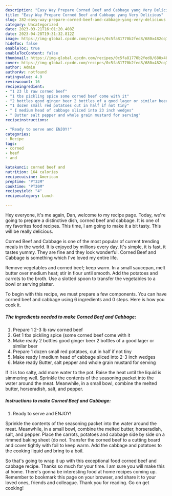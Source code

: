 ```yaml
---
description: "Easy Way Prepare Corned Beef and Cabbage yang Very Delicious"
title: "Easy Way Prepare Corned Beef and Cabbage yang Very Delicious"
slug: 282-easy-way-prepare-corned-beef-and-cabbage-yang-very-delicious
category: Uncategorized
date: 2023-03-21T16:01:20.408Z
date: 2023-04-28T19:31:32.812Z
image: https://img-global.cpcdn.com/recipes/0c5fa81770b2fed8/680x482cq70/corned-beef-and-cabbage-recipe-main-photo.jpg
hideToc: false
enableToc: true
enableTocContent: false
thumbnail: https://img-global.cpcdn.com/recipes/0c5fa81770b2fed8/680x482cq70/corned-beef-and-cabbage-recipe-main-photo.jpg
cover: https://img-global.cpcdn.com/recipes/0c5fa81770b2fed8/680x482cq70/corned-beef-and-cabbage-recipe-main-photo.jpg
author: Admin
authorAv: notfound
ratingvalue: 4.9
reviewcount: 16
recipeingredient:
- "1 23 lb raw corned beef"
- "1 tbs pickling spice some corned beef come with it"
- "2 bottles good ginger beer 2 bottles of a good lager or similar beer"
- "1 dozen small red potatoes cut in half if not tiny"
- " I medium head of cabbage sliced into 23 inch wedges"
- " Butter salt pepper and whole grain mustard for serving"
recipeinstructions:

- "Ready to serve and ENJOY!"
categories:
- Recipe
tags:
- corned
- beef
- and

katakunci: corned beef and 
nutrition: 164 calories
recipecuisine: American
preptime: "PT32M"
cooktime: "PT30M"
recipeyield: "4"
recipecategory: Lunch

---
```



Hey everyone, it's me again, Dan, welcome to my recipe page. Today, we're going to prepare a distinctive dish, corned beef and cabbage. It is one of my favorites food recipes. This time, I am going to make it a bit tasty. This will be really delicious.

Corned Beef and Cabbage is one of the most popular of current trending meals in the world. It is enjoyed by millions every day. It's simple, it is fast, it tastes yummy. They are fine and they look wonderful. Corned Beef and Cabbage is something which I've loved my entire life.

Remove vegetables and corned beef; keep warm. In a small saucepan, melt butter over medium heat; stir in flour until smooth. Add the potatoes and carrots to the broth. Use a slotted spoon to transfer the vegetables to a bowl or serving platter.


To begin with this recipe, we must prepare a few components. You can have corned beef and cabbage using 6 ingredients and 0 steps. Here is how you cook it.

<!--inarticleads1-->

##### The ingredients needed to make Corned Beef and Cabbage:

1. Prepare 1 2-3 lb raw corned beef
1. Get 1 tbs pickling spice (some corned beef come with it
1. Make ready 2 bottles good ginger beer 2 bottles of a good lager or similar beer
1. Prepare 1 dozen small red potatoes, cut in half if not tiny
1. Make ready  I medium head of cabbage sliced into 2-3 inch wedges
1. Make ready  Butter, salt pepper and whole grain mustard for serving


If it is too salty, add more water to the pot. Raise the heat until the liquid is simmering well. Sprinkle the contents of the seasoning packet into the water around the meat. Meanwhile, in a small bowl, combine the melted butter, horseradish, salt, and pepper. 

<!--inarticleads2-->

##### Instructions to make Corned Beef and Cabbage:


1. Ready to serve and ENJOY!

Sprinkle the contents of the seasoning packet into the water around the meat. Meanwhile, in a small bowl, combine the melted butter, horseradish, salt, and pepper. Place the carrots, potatoes and cabbage side by side on a rimmed baking sheet (do not. Transfer the corned beef to a cutting board and cover tightly with foil to keep warm. Add the cabbage and potatoes to the cooking liquid and bring to a boil. 

So that's going to wrap it up with this exceptional food corned beef and cabbage recipe. Thanks so much for your time. I am sure you will make this at home. There's gonna be interesting food at home recipes coming up. Remember to bookmark this page on your browser, and share it to your loved ones, friends and colleague. Thank you for reading. Go on get cooking!
